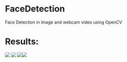 # FaceDetection

Face Detection in image and webcam video using OpenCV

# Results:

<image src = "images/cr7.jpg"> <image src = "images/CR7_1.PNG">
<image src = "images/GoT.jpg"><image src = "images/GoT_1.png">
